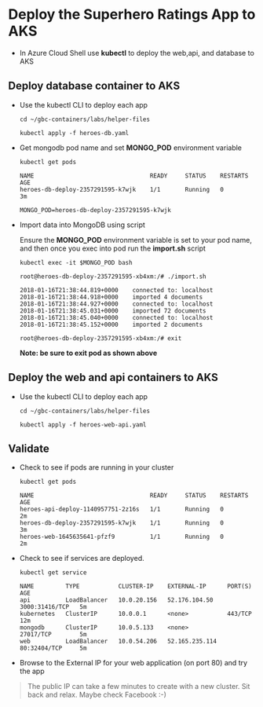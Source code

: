 # Deploy the Superhero Ratings App to AKS

* In Azure Cloud Shell use **kubectl** to deploy the web,api, and database to AKS
   

## Deploy database container to AKS

* Use the kubectl CLI to deploy each app
    ```
    cd ~/gbc-containers/labs/helper-files

    kubectl apply -f heroes-db.yaml
    ```

* Get mongodb pod name and set **MONGO_POD** environment variable
    ```
    kubectl get pods

    NAME                                 READY     STATUS    RESTARTS   AGE
    heroes-db-deploy-2357291595-k7wjk    1/1       Running   0          3m

    MONGO_POD=heroes-db-deploy-2357291595-k7wjk
    ```

* Import data into MongoDB using script

    Ensure the **MONGO_POD** environment variable is set to your pod name, and then once you exec into pod run the **import.sh** script
    ```
    kubectl exec -it $MONGO_POD bash

    root@heroes-db-deploy-2357291595-xb4xm:/# ./import.sh

    2018-01-16T21:38:44.819+0000	connected to: localhost
    2018-01-16T21:38:44.918+0000	imported 4 documents
    2018-01-16T21:38:44.927+0000	connected to: localhost
    2018-01-16T21:38:45.031+0000	imported 72 documents
    2018-01-16T21:38:45.040+0000	connected to: localhost
    2018-01-16T21:38:45.152+0000	imported 2 documents
    
    root@heroes-db-deploy-2357291595-xb4xm:/# exit
    ```
    **Note:  be sure to exit pod as shown above**
    

## Deploy the web and api containers to AKS

* Use the kubectl CLI to deploy each app

    ```
    cd ~/gbc-containers/labs/helper-files

    kubectl apply -f heroes-web-api.yaml
    ```

## Validate

* Check to see if pods are running in your cluster
    ```
    kubectl get pods

    NAME                                 READY     STATUS    RESTARTS   AGE
    heroes-api-deploy-1140957751-2z16s   1/1       Running   0          2m
    heroes-db-deploy-2357291595-k7wjk    1/1       Running   0          3m
    heroes-web-1645635641-pfzf9          1/1       Running   0          2m
    ```

* Check to see if services are deployed.
    ```
    kubectl get service

    NAME         TYPE           CLUSTER-IP    EXTERNAL-IP      PORT(S)          AGE
    api          LoadBalancer   10.0.20.156   52.176.104.50    3000:31416/TCP   5m
    kubernetes   ClusterIP      10.0.0.1      <none>           443/TCP          12m
    mongodb      ClusterIP      10.0.5.133    <none>           27017/TCP        5m
    web          LoadBalancer   10.0.54.206   52.165.235.114   80:32404/TCP     5m
    ```

* Browse to the External IP for your web application (on port 80) and try the app

> The public IP can take a few minutes to create with a new cluster. Sit back and relax. Maybe check Facebook :-)